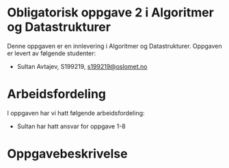 # Obligatorisk oppgave 2 i Algoritmer og Datastrukturer

Denne oppgaven er en innlevering i Algoritmer og Datastrukturer. 
Oppgaven er levert av følgende studenter:
* Sultan Avtajev, S199219, s199219@oslomet.no

# Arbeidsfordeling

I oppgaven har vi hatt følgende arbeidsfordeling:
* Sultan har hatt ansvar for oppgave 1-8

# Oppgavebeskrivelse

